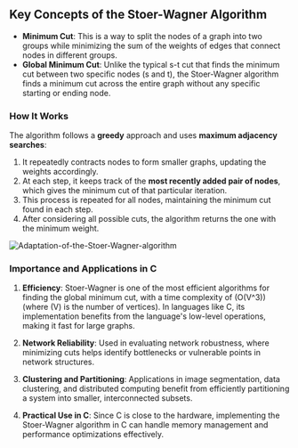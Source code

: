 
## Key Concepts of the Stoer-Wagner Algorithm
- **Minimum Cut**: This is a way to split the nodes of a graph into two groups while minimizing the sum of the weights of edges that connect nodes in different groups.
- **Global Minimum Cut**: Unlike the typical s-t cut that finds the minimum cut between two specific nodes (s and t), the Stoer-Wagner algorithm finds a minimum cut across the entire graph without any specific starting or ending node.
  
### How It Works
The algorithm follows a **greedy** approach and uses **maximum adjacency searches**:
1. It repeatedly contracts nodes to form smaller graphs, updating the weights accordingly.
2. At each step, it keeps track of the **most recently added pair of nodes**, which gives the minimum cut of that particular iteration.
3. This process is repeated for all nodes, maintaining the minimum cut found in each step.
4. After considering all possible cuts, the algorithm returns the one with the minimum weight.

![Adaptation-of-the-Stoer-Wagner-algorithm](https://github.com/user-attachments/assets/d9a91d04-45ad-455a-8e2c-949c4a9fd4bc)

### Importance and Applications in C
1. **Efficiency**: Stoer-Wagner is one of the most efficient algorithms for finding the global minimum cut, with a time complexity of \(O(V^3)\) (where \(V\) is the number of vertices). In languages like C, its implementation benefits from the language's low-level operations, making it fast for large graphs.
  
2. **Network Reliability**: Used in evaluating network robustness, where minimizing cuts helps identify bottlenecks or vulnerable points in network structures.

3. **Clustering and Partitioning**: Applications in image segmentation, data clustering, and distributed computing benefit from efficiently partitioning a system into smaller, interconnected subsets.

4. **Practical Use in C**: Since C is close to the hardware, implementing the Stoer-Wagner algorithm in C can handle memory management and performance optimizations effectively.
